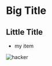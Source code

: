 # Big Title

## Little Title

* my item

![hacker](https://media.giphy.com/media/YQitE4YNQNahy/giphy.gif)
